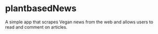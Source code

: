 # plantbasedNews
A simple app that scrapes Vegan news from the web and allows users to read and comment on articles.
